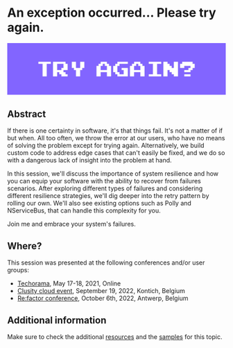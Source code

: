 # An exception occurred... Please try again.

![try-again](try-again-banner.jpg) 

## Abstract

If there is one certainty in software, it's that things fail. It's not a matter of if but when. All too often, we throw the error at our users, who have no means of solving the problem except for trying again. Alternatively, we build custom code to address edge cases that can't easily be fixed, and we do so with a dangerous lack of insight into the problem at hand.

In this session, we'll discuss the importance of system resilience and how you can equip your software with the ability to recover from failures scenarios. After exploring different types of failures and considering different resilience strategies, we'll dig deeper into the retry pattern by rolling our own. We'll also see existing options such as Polly and NServiceBus, that can handle this complexity for you.

Join me and embrace your system's failures.

## Where?

This session was presented at the following conferences and/or user groups:

- [Techorama](https://techorama.be/), May 17-18, 2021, Online
- [Clusity cloud event](https://www.clusity.be/roots-events/azure-cloud-event), September 19, 2022, Kontich, Belgium
- [Re:factor conference](https://www.re-factor.be/schedule/?firstname=laila&lastname=bougria), October 6th, 2022, Antwerp, Belgium

## Additional information

Make sure to check the additional [resources](resources) and the [samples](samples) for this topic.
